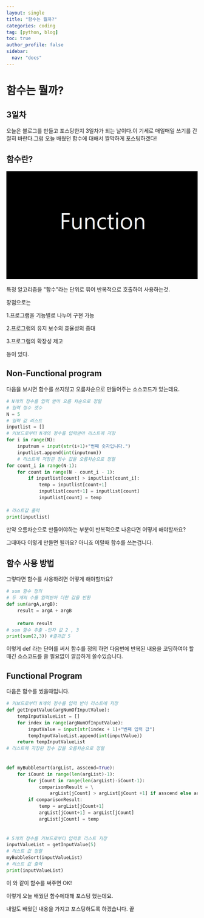```yaml
---
layout: single
title: "함수는 뭘까?"
categories: coding
tag: [python, blog]
toc: true
author_profile: false
sidebar:
  nav: "docs"
---
```


# 함수는 뭘까?

## 3일차

오늘은 블로그를 만들고 포스탕한지 3일차가 되는 날이다.이 기세로 매일매일 쓰기를 간절히 바란다.그럼 오늘 배웠던 함수에 대해서 짤막하게 포스팅하겠다!

## 함수란?

![function](../images/2022-08-08-def/function.png)

특정 알고리즘을 "함수"라는 단위로 묶어 반복적으로 호출하여 사용하는것.

장점으로는

1.프로그램을 기능별로 나누어 구현 가능

2.프로그램의 유지 보수의 효율성의 증대

3.프로그램의 확장성 제고

등이 있다.

## Non-Functional program

다음을 보시면 함수를 쓰지않고 오름차순으로 만들어주는 소스코드가 있는데요.

```python
# N개의 정수를 입력 받아 오름 차순으로 정렬
# 입력 정수 갯수
N = 5
# 입략 값 리스트
inputlist = []
# 키보드로부터 N개의 정수를 입력받아 리스트에 저장
for i in range(N):
    inputnum = input(str(i+1)+"번째 숫자입니다.")
    inputlist.append(int(inputnum))
    # 리스트에 저장괸 정수 값을 오름차순으로 정렬
for count_i in range(N-1):
    for count in range(N - count_i - 1):
        if inputlist[count] > inputlist[count_i]:
            temp = inputlist[count+1]
            inputlist[count+1] = inputlist[count]
            inputlist[count] = temp

# 라스트값 출력
print(inputlist)
```

만약 오름차순으로 만들어야하는 부분이 반복적으로 나온다면 어떻게 해야할까요?

그때마다 이렇게 만들면 될까요? 아니죠 이럴때 함수를 쓰는겁니다.

## 함수 사용 방법

그렇다면 함수를 사용하려면 어떻게 해야할까요?

```py
# sum 함수 정의
# 두 개의 수를 입력받아 더한 값을 반환
def sum(argA,argB):
    result = argA + argB

    return result
# sum 함수 추출 -인자 값 2 , 3
print(sum(2,3)) #결과값 5
```

이렇게 def 라는 단어를 써서 함수를 정의 하면 다음번에 반복된 내용을 코딩하여야 할때긴 소스코드를 쓸 필요없이 깔끔하게 쓸수있습니다.

## Functional Program

다음은 함수를 썼을때입니다.

```python
# 키보드로부터 N개의 정수를 입력 받아 리스트에 저장
def getInputValue(argNumOfInputValue):
    tempInputValueList = []
    for index in range(argNumOfInputValue):
        inputValue = input(str(index + 1)+"번째 입력 값")
        tempInputValueList.append(int(inputValue))
    return tempInputValueList
# 리스트에 자장된 정수 값을 오름차순으로 정렬


def myBubbleSort(argList, asscend=True):
    for iCount in range(len(argList)-1):
        for jCount in range(len(argList)-iCount-1):
            comparisonResult = \
                argList[jCount] > argList[jCount +1] if asscend else argList[jCount+1] < argList[jCount+1]
        if comparisonResult:
            temp = argList[jCount+1]
            argList[jCount+1] = argList[jCount]
            argList[jCount] = temp


# 5개의 정수를 키보드로부터 입력후 리스트 저장
inputValueList = getInputValue(5)
# 리스트 값 정렬
myBubbleSort(inputValueList)
# 리스트 값 출력
print(inputValueList)

```

이 와 같이 함수를 써주면 OK!

이렇게 오늘 배웠던 함수에대해 포스팅 했는데요.

내일도 배웠던 내용을 가지고 포스팅하도록 하겠습니다. 끝
